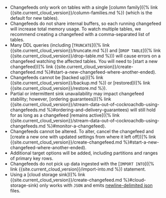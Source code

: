 - Changefeeds only work on tables with a single [column family]({% link {{site.current_cloud_version}}/column-families.md %}) (which is the default for new tables).
- Changefeeds do not share internal buffers, so each running changefeed will increase total memory usage. To watch multiple tables, we recommend creating a changefeed with a comma-separated list of tables.
- Many DDL queries (including [`TRUNCATE`]({% link {{site.current_cloud_version}}/truncate.md %}) and [`DROP TABLE`]({% link {{site.current_cloud_version}}/drop-table.md %})) will cause errors on a changefeed watching the affected tables. You will need to [start a new changefeed]({% link {{site.current_cloud_version}}/create-changefeed.md %}#start-a-new-changefeed-where-another-ended).
- Changefeeds cannot be [backed up]({% link {{site.current_cloud_version}}/backup.md %}) or [restored]({% link {{site.current_cloud_version}}/restore.md %}).
- Partial or intermittent sink unavailability may impact changefeed stability; however, [ordering guarantees]({% link {{site.current_cloud_version}}/stream-data-out-of-cockroachdb-using-changefeeds.md %}#ordering-and-delivery-guarantees) will still hold for as long as a changefeed [remains active]({% link {{site.current_cloud_version}}/stream-data-out-of-cockroachdb-using-changefeeds.md %}#monitor-a-changefeed).
- Changefeeds cannot be altered. To alter, cancel the changefeed and [create a new one with updated settings from where it left off]({% link {{site.current_cloud_version}}/create-changefeed.md %}#start-a-new-changefeed-where-another-ended).
- Additional target options will be added, including partitions and ranges of primary key rows.
- Changefeeds do not pick up data ingested with the [`IMPORT INTO`]({% link {{site.current_cloud_version}}/import-into.md %}) statement.
- Using a [cloud storage sink]({% link {{site.current_cloud_version}}/create-changefeed.md %}#cloud-storage-sink) only works with `JSON` and emits [newline-delimited json](http://ndjson.org) files.
